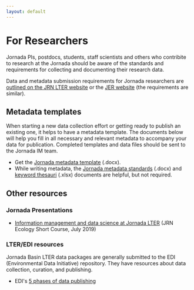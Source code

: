 ```yaml
---
layout: default
---
```


# For Researchers 

Jornada PIs, postdocs, students, staff scientists and others who contribite to research at the Jornada should be aware of the standards and requirements for collecting and documenting their research data. 

Data and metadata submission requirements for Jornada researchers are [outlined on the JRN LTER  website](https://lter.jornada.nmsu.edu/for-researchers) or the [JER website](https://jornada.nmsu.edu/ltar/data/documentation) (the requirements are similar). 

## Metadata templates

When starting a new data collection effort or getting ready to publish an existing one, it helps to have a metadata template. The documents below will help you fill in all necessary and relevant metadata to accompany your data for publication. Completed templates and data files should be sent to the Jornada IM team.

* Get the [Jornada metadata template](https://github.com/jornada-im/documentation/raw/main/templates/Jornada_metadata_template.docx) (.docx).
* While writing metadata, the [Jornada metadata standards](https://github.com/jornada-im/documentation/raw/main/standards/JRN_metadata_standards.docx) (.docx) and [keyword thesauri](https://github.com/jornada-im/documentation/raw/main/standards/keyword_thesauri.xlsx) (.xlsx) documents are helpful, but not required.


## Other resources

### Jornada Presentations

* [Information management and data science at Jornada LTER](https://drive.google.com/file/d/1As8GnjYl7tkSsCX21X6cLAU_7YtiNZAj/view?usp=sharing) (JRN Ecology Short Course, July 2019)

### LTER/EDI resources

Jornada Basin LTER data packages are generally submitted to the EDI (Environmental Data Initiative) repository. They have resources about data collection, curation, and publishing.

* EDI's [5 phases of data publishing](https://environmentaldatainitiative.org/resources/five-phases-of-data-publishing/)

